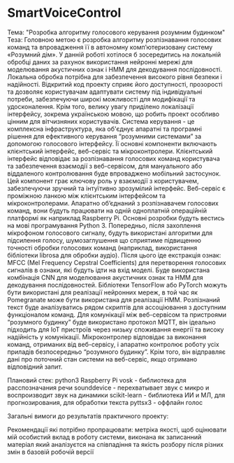 # SmartVoiceControl
Тема:
"Розробка алгоритму голосового керування розумним будинком"
Теза:
Головною метою є розробка алгоритму розпізнавання голосових команд та впровадження її в автономну комп’ютеризовану систему «Розумний дім».
У данній роботі хотілося б зосередитись на локальній обробці даних за рахунок використання нейронні мережі для моделювання акустичних ознак і HMM для декодування послідовності. Локальна обробка потрібна для забезпечення високого рівня безпеки і надійності. Відкритий код проекту сприяє його доступності, прозорості та дозволяє користувачам адаптувати систему під індивідуальні потреби, забезпечуючи широкі можливості для модифікації та удосконалення. Крім того, велику увагу приділено локалізації інтерфейсу, зокрема українською мовою, що робить проект особливо цінним для вітчизняних користувачів. 
Система керування - це комплексна інфраструктура, яка об'єднує апаратні та програмні рішення для ефективного керування “розумними системами” за допомогою голосового інтерфейсу. Її основні компоненти включають клієнтський інтерфейс, веб-сервіс та мікроконтролери.
Клієнтський інтерфейс відповідає за розпізнавання голосових команд користувача та забезпечення взаємодії з веб-сервісом, для мануального або віддаленого контролювання буде впроваджено мобільний застосунок. Цей компонент грає ключову роль у взаємодії з користувачем, забезпечуючи зручний та інтуїтивно зрозумілий інтерфейс. 
Веб-сервіс є проміжною ланкою між клієнтським інтерфейсом та мікроконтролерами. Апаратно об’єднаний з розпізнавачем голосових команд, вони будуть працювати на одній одноплатній операційній платформі як наприклад Raspberry Pi. Основні розробки будуть вестись на мові програмування Python 3. Попередньо, після захоплення мікрофоном голосового сигналу,  будуть використані алгоритми для підсилення голосу, шумозаглушення що сприятиме підвищенню точності обробки голосових команд (наприклад, використання бібліотеки librosa для обробки аудіо). Після цього іде екстракція ознак: MFCC (Mel Frequency Cepstral Coefficients) для перетворення голосових сигналів в ознаки, які будуть ідти на вхід моделі.  Буде використана комбінація CNN для моделювання акустичних ознак та HMM для декодування послідовностей. Бібліотеки TensorFlow або PyTorch можуть бути використані для реалізації нейронних мереж, в той час як Pomegranate може бути використана для реалізації HMM.
Розпізнаний текст буде аналізуватись рядом скриптів для ассоціювання з доступним функціоналом команд. Для комунікації між веб-сервісом та пристроями “розумного будинку” буде використано протокол MQTT, він ідеально підходить для IoT пристроїв через низьку споживання енергії  та високу надійність у комунікації.
Мікроконтролер відповідає за виконання команд, отриманих від веб-сервісу, і апаратно контролює роботу усіх приладів безпосередньо “розумного будинку”. Крім того, він відправляє дані про поточний стан системи на веб-сервіс, якщо отримано відповідний запит.

Плановий стек:
python3
Raspberry Pi
vosk - библиотека для расспозначания речи
sounddevice - перехватывает звук с микро и воспроизводит звук на динамики
scikit-learn - библиотека ИИ и МЛ, для прогнозирования, для обработки текста
pyttsx3 - оффлайн голос


Загальні вимоги до результатів практичного проекту:


Рекомендації які потрібно пропрацювати: 
метріка якості, щоб оцінювати мій особистий вклад в роботу системи, виконана як записанний матеріал який аналізуєтся на співпадіння та якість розбору після різних змін в базовій робочій версії